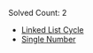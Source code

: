 
Solved Count: 2 

* [Linked List Cycle](https://oj.leetcode.com/problems/linked-list-cycle/)
* [Single Number](https://oj.leetcode.com/problems/single-number/)
